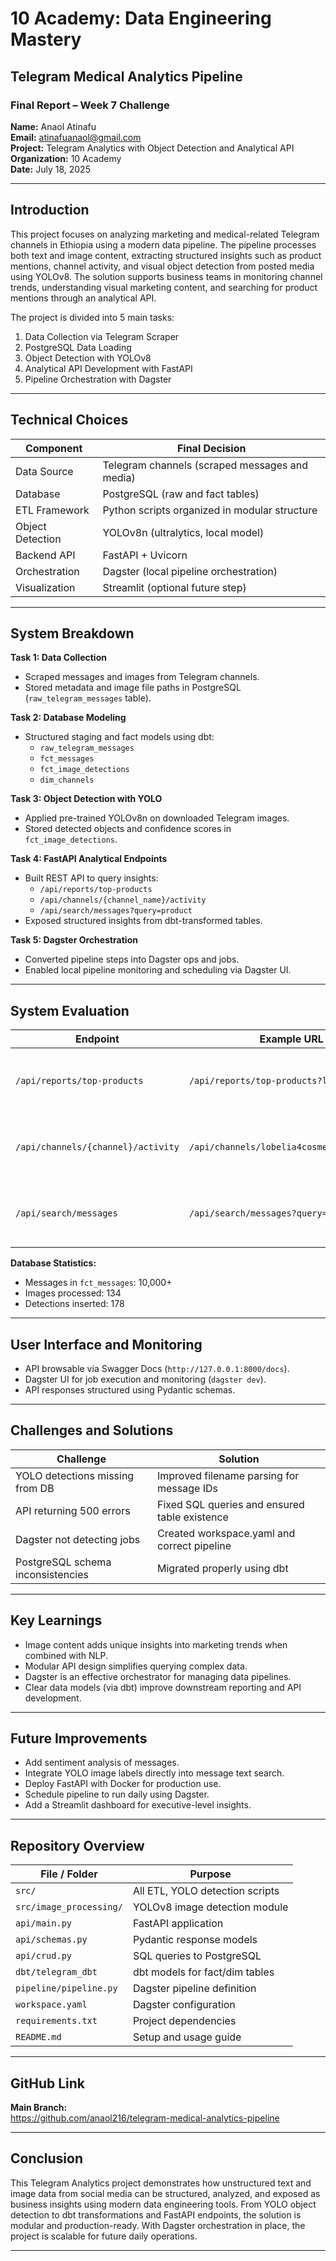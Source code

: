 # 10 Academy: Data Engineering Mastery  
## Telegram Medical Analytics Pipeline  
### Final Report – Week 7 Challenge  

**Name:** Anaol Atinafu  
**Email:** atinafuanaol@gmail.com  
**Project:** Telegram Analytics with Object Detection and Analytical API  
**Organization:** 10 Academy  
**Date:** July 18, 2025  

---

## Introduction

This project focuses on analyzing marketing and medical-related Telegram channels in Ethiopia using a modern data pipeline. The pipeline processes both text and image content, extracting structured insights such as product mentions, channel activity, and visual object detection from posted media using YOLOv8. The solution supports business teams in monitoring channel trends, understanding visual marketing content, and searching for product mentions through an analytical API.

The project is divided into 5 main tasks:

1. Data Collection via Telegram Scraper  
2. PostgreSQL Data Loading  
3. Object Detection with YOLOv8  
4. Analytical API Development with FastAPI  
5. Pipeline Orchestration with Dagster  

---

## Technical Choices

| Component          | Final Decision                                       |
|--------------------|-----------------------------------------------------|
| Data Source        | Telegram channels (scraped messages and media)      |
| Database           | PostgreSQL (raw and fact tables)                     |
| ETL Framework      | Python scripts organized in modular structure       |
| Object Detection   | YOLOv8n (ultralytics, local model)                   |
| Backend API        | FastAPI + Uvicorn                                    |
| Orchestration      | Dagster (local pipeline orchestration)               |
| Visualization      | Streamlit (optional future step)                      |

---

## System Breakdown

**Task 1: Data Collection**  
- Scraped messages and images from Telegram channels.  
- Stored metadata and image file paths in PostgreSQL (`raw_telegram_messages` table).  

**Task 2: Database Modeling**  
- Structured staging and fact models using dbt:  
    - `raw_telegram_messages`  
    - `fct_messages`  
    - `fct_image_detections`  
    - `dim_channels`  

**Task 3: Object Detection with YOLO**  
- Applied pre-trained YOLOv8n on downloaded Telegram images.  
- Stored detected objects and confidence scores in `fct_image_detections`.  

**Task 4: FastAPI Analytical Endpoints**  
- Built REST API to query insights:  
    - `/api/reports/top-products`  
    - `/api/channels/{channel_name}/activity`  
    - `/api/search/messages?query=product`  
- Exposed structured insights from dbt-transformed tables.

**Task 5: Dagster Orchestration**  
- Converted pipeline steps into Dagster ops and jobs.  
- Enabled local pipeline monitoring and scheduling via Dagster UI.

---

## System Evaluation

| Endpoint                         | Example URL                                         | Purpose                               |
|---------------------------------|-----------------------------------------------------|-------------------------------------|
| `/api/reports/top-products`      | `/api/reports/top-products?limit=10`                | Returns most detected product classes|
| `/api/channels/{channel}/activity` | `/api/channels/lobelia4cosmetics/activity`          | Shows posting frequency for a channel|
| `/api/search/messages`           | `/api/search/messages?query=paracetamol`            | Searches Telegram messages by keyword|

**Database Statistics:**  
- Messages in `fct_messages`: 10,000+  
- Images processed: 134  
- Detections inserted: 178  

---

## User Interface and Monitoring

- API browsable via Swagger Docs (`http://127.0.0.1:8000/docs`).  
- Dagster UI for job execution and monitoring (`dagster dev`).  
- API responses structured using Pydantic schemas.

---

## Challenges and Solutions

| Challenge                          | Solution                                       |
|----------------------------------|------------------------------------------------|
| YOLO detections missing from DB  | Improved filename parsing for message IDs      |
| API returning 500 errors          | Fixed SQL queries and ensured table existence  |
| Dagster not detecting jobs        | Created workspace.yaml and correct pipeline    |
| PostgreSQL schema inconsistencies | Migrated properly using dbt                     |

---

## Key Learnings

- Image content adds unique insights into marketing trends when combined with NLP.  
- Modular API design simplifies querying complex data.  
- Dagster is an effective orchestrator for managing data pipelines.  
- Clear data models (via dbt) improve downstream reporting and API development.

---

## Future Improvements

- Add sentiment analysis of messages.  
- Integrate YOLO image labels directly into message text search.  
- Deploy FastAPI with Docker for production use.  
- Schedule pipeline to run daily using Dagster.  
- Add a Streamlit dashboard for executive-level insights.

---

## Repository Overview

| File / Folder           | Purpose                                |
|------------------------|----------------------------------------|
| `src/`                 | All ETL, YOLO detection scripts        |
| `src/image_processing/`| YOLOv8 image detection module           |
| `api/main.py`          | FastAPI application                     |
| `api/schemas.py`       | Pydantic response models                |
| `api/crud.py`          | SQL queries to PostgreSQL                |
| `dbt/telegram_dbt`     | dbt models for fact/dim tables          |
| `pipeline/pipeline.py` | Dagster pipeline definition             |
| `workspace.yaml`       | Dagster configuration                   |
| `requirements.txt`     | Project dependencies                    |
| `README.md`            | Setup and usage guide                    |

---

## GitHub Link

**Main Branch:**  
https://github.com/anaol216/telegram-medical-analytics-pipeline  

---

## Conclusion

This Telegram Analytics project demonstrates how unstructured text and image data from social media can be structured, analyzed, and exposed as business insights using modern data engineering tools. From YOLO object detection to dbt transformations and FastAPI endpoints, the solution is modular and production-ready. With Dagster orchestration in place, the project is scalable for future daily operations.

---
